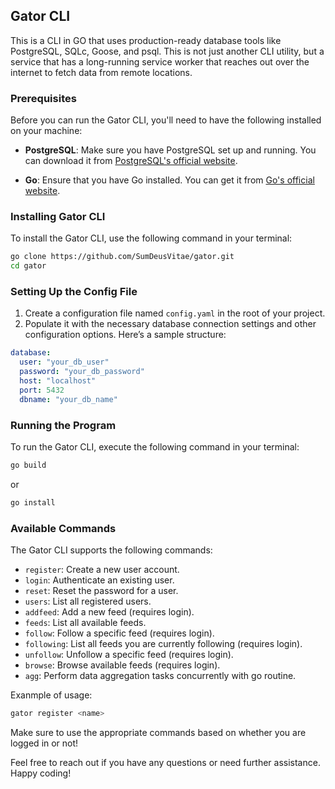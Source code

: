 ## Gator CLI

This is a CLI in GO that uses production-ready database tools like PostgreSQL, SQLc, Goose, and psql. This is not just another CLI utility, but a service that has a long-running service worker that reaches out over the internet to fetch data from remote locations.

### Prerequisites

Before you can run the Gator CLI, you'll need to have the following installed on your machine:

- **PostgreSQL**: Make sure you have PostgreSQL set up and running. You can download it from [PostgreSQL's official website](https://www.postgresql.org/download/).

- **Go**: Ensure that you have Go installed. You can get it from [Go's official website](https://golang.org/dl/).

### Installing Gator CLI

To install the Gator CLI, use the following command in your terminal:

```bash
go clone https://github.com/SumDeusVitae/gator.git
cd gator
```

### Setting Up the Config File

1. Create a configuration file named `config.yaml` in the root of your project.
2. Populate it with the necessary database connection settings and other configuration options. Here’s a sample structure:

```yaml
database:
  user: "your_db_user"
  password: "your_db_password"
  host: "localhost"
  port: 5432
  dbname: "your_db_name"
```

### Running the Program

To run the Gator CLI, execute the following command in your terminal:

```bash
go build
```
or 
```bash
go install
```

### Available Commands

The Gator CLI supports the following commands:

- `register`: Create a new user account.
- `login`: Authenticate an existing user.
- `reset`: Reset the password for a user.
- `users`: List all registered users.
- `addfeed`: Add a new feed (requires login).
- `feeds`: List all available feeds.
- `follow`: Follow a specific feed (requires login).
- `following`: List all feeds you are currently following (requires login).
- `unfollow`: Unfollow a specific feed (requires login).
- `browse`: Browse available feeds (requires login).
- `agg`: Perform data aggregation tasks concurrently with go routine.


Exanmple of usage:

```bash
gator register <name>
```
Make sure to use the appropriate commands based on whether you are logged in or not!

Feel free to reach out if you have any questions or need further assistance. Happy coding!
